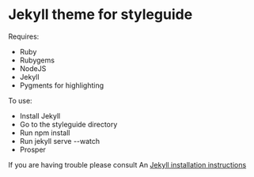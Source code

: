 # Jekyll theme for styleguide

Requires:

 - Ruby
 - Rubygems
 - NodeJS
 - Jekyll
 - Pygments for highlighting

To use:

- Install Jekyll
- Go to the styleguide directory
- Run npm install
- Run jekyll serve --watch
- Prosper

If you are having trouble please consult An [Jekyll installation instructions](http://http://jekyllrb.com/)

